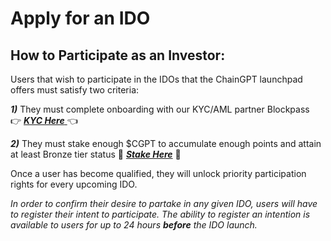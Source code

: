 # Apply for an IDO

## How to Participate as an Investor: <a href="#ac03" id="ac03"></a>

Users that wish to participate in the IDOs that the ChainGPT launchpad offers must satisfy two criteria:

_**1)**_ They must complete onboarding with our KYC/AML partner Blockpass\
👉 [_**KYC Here**_ ](http://url.chaingpt.org/kyc)👈

_**2)**_ They must stake enough $CGPT to accumulate enough points and attain at least Bronze tier status 🥩 [_**Stake Here**_](https://staking.chaingpt.org/) 🥩

Once a user has become qualified, they will unlock priority participation rights for every upcoming IDO.

_In order to confirm their desire to partake in any given IDO, users will have to register their intent to participate. The ability to register an intention is available to users for up to 24 hours **before** the IDO launch._
